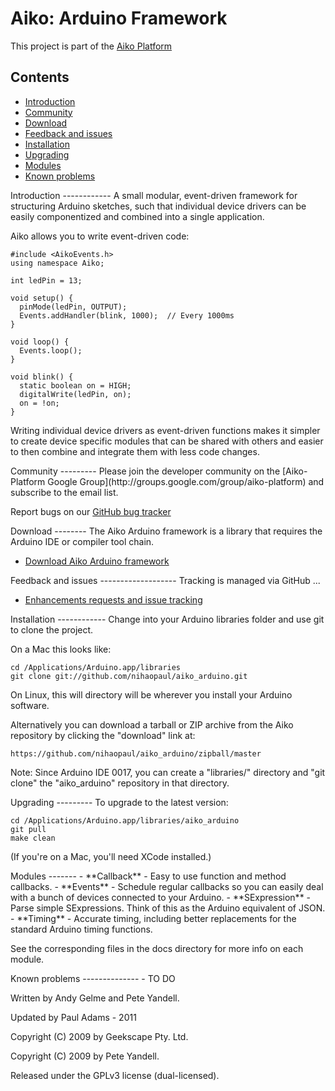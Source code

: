 Aiko: Arduino Framework
=======================

This project is part of the
[Aiko Platform](https://sites.google.com/site/aikoplatform)

Contents
--------
- [Introduction](#introduction)
- [Community](#community)
- [Download](#download)
- [Feedback and issues](#feedback)
- [Installation](#installation)
- [Upgrading](#upgrading)
- [Modules](#modules)
- [Known problems](#problems)

<a name="introduction" />
Introduction
------------
A small modular, event-driven framework for structuring Arduino
sketches, such that individual device drivers can be easily
componentized and combined into a single application.

Aiko allows you to write event-driven code:

    #include <AikoEvents.h>
    using namespace Aiko;

    int ledPin = 13;

    void setup() {
      pinMode(ledPin, OUTPUT);
      Events.addHandler(blink, 1000);  // Every 1000ms
    }

    void loop() {
      Events.loop();
    }

    void blink() {
      static boolean on = HIGH;
      digitalWrite(ledPin, on);
      on = !on;
    }

Writing individual device drivers as event-driven functions makes it
simpler to create device specific modules that can be shared with others
and easier to then combine and integrate them with less code changes.

<a name="community" />
Community
---------
Please join the developer community on the
[Aiko-Platform Google Group](http://groups.google.com/group/aiko-platform)
and subscribe to the email list.

Report bugs on our
[GitHub bug tracker](http://github.com/geekscape/aiko_arduino/issues)

<a name="download" />
Download
--------
The Aiko Arduino framework is a library that requires the Arduino IDE or
compiler tool chain.

- [Download Aiko Arduino framework](git://github.com/nihaopaul/aiko_arduino.git)

<a name="feedback" />
Feedback and issues
-------------------
Tracking is managed via GitHub ...

- [Enhancements requests and issue tracking](https://github.com/geekscape/aiko_arduino/issues)

<a name="installation" />
Installation
------------
Change into your Arduino libraries folder and use git to clone the project.

On a Mac this looks like:

    cd /Applications/Arduino.app/libraries
    git clone git://github.com/nihaopaul/aiko_arduino.git

On Linux, this will directory will be wherever you install your Arduino
software.

Alternatively you can download a tarball or ZIP archive from the Aiko
repository by clicking the "download" link at:

    https://github.com/nihaopaul/aiko_arduino/zipball/master

Note: Since Arduino IDE 0017, you can create a "libraries/" directory and
"git clone" the "aiko_arduino" repository in that directory.

<a name="upgrading" />
Upgrading
---------
To upgrade to the latest version:

    cd /Applications/Arduino.app/libraries/aiko_arduino
    git pull
    make clean

(If you're on a Mac, you'll need XCode installed.)

<a name="modules" />
Modules
-------
- **Callback** - Easy to use function and method callbacks.
- **Events** - Schedule regular callbacks so you can easily deal with
  a bunch of devices connected to your Arduino.
- **SExpression** - Parse simple SExpressions. Think of this as the
  Arduino equivalent of JSON.
- **Timing** - Accurate timing, including better replacements for the
  standard Arduino timing functions.

See the corresponding files in the docs directory for more info on each module.

<a name="problems" />
Known problems
--------------
- TO DO

Written by Andy Gelme and Pete Yandell.

Updated by Paul Adams - 2011

Copyright (C) 2009 by Geekscape Pty. Ltd.

Copyright (C) 2009 by Pete Yandell.

Released under the GPLv3 license (dual-licensed).
